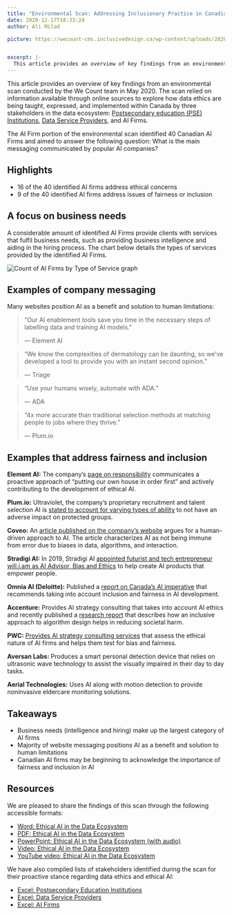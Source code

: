 ```yaml
---
title: "Environmental Scan: Addressing Inclusionary Practice in Canadian AI Firms"
date: 2020-12-17T18:33:24
author: Ali Milad

picture: https://wecount-cms.inclusivedesign.ca/wp-content/uploads/2020/06/callum-wale-hzXtdogKFIE-unsplash-scaled.jpg


excerpt: |-
  This article provides an overview of key findings from an environmental scan conducted by the We Count team in May 2020. The scan relied on information available through…
---
```

This article provides an overview of key findings from an environmental scan conducted by the We Count team in May 2020. The scan relied on information available through online sources to explore how data ethics are being taught, expressed, and implemented within Canada by three stakeholders in the data ecosystem: [Postsecondary education (PSE) Institutions](https://wecount.inclusivedesign.ca/views/environmental-scan-canadian-postsecondary-education-and-ai-ethics/), [Data Service Providers](https://wecount.inclusivedesign.ca/views/environmental-scan-assessing-inclusionary-practice-in-canadian-data-services/), and AI Firms.

The AI Firm portion of the environmental scan identified 40 Canadian AI Firms and aimed to answer the following question: What is the main messaging communicated by popular AI companies?

## **Highlights**

*   16 of the 40 identified AI firms address ethical concerns
*   9 of the 40 identified AI firms address issues of fairness or inclusion

## **A focus on business needs**

A considerable amount of identified AI Firms provide clients with services that fulfil business needs, such as providing business intelligence and aiding in the hiring process. The chart below details the types of services provided by the identified AI Firms.

![Count of AI Firms by Type of Service graph](https://wecount-cms.inclusivedesign.ca/wp-content/uploads/2020/12/Graph-1024x497.png)

## **Examples of company messaging**

Many websites position AI as a benefit and solution to human limitations:

> “Our AI enablement tools save you time in the necessary steps of labelling data and training AI models.”
> 
> — Element AI

> “We know the complexities of dermatology can be daunting, so we’ve developed a tool to provide you with an instant second opinion.”
> 
> — Triage

> “Use your humans wisely, automate with ADA.”
> 
> — ADA

> “4x more accurate than traditional selection methods at matching people to jobs where they thrive.”
> 
> — Plum.io

## **Examples that address fairness and inclusion**

**Element AI:** The company’s [page on responsibility](https://www.elementai.com/responsibility) communicates a proactive approach of “putting our own house in order first” and actively contributing to the development of ethical AI.

**Plum.io:** Ultraviolet, the company’s proprietary recruitment and talent selection AI is [stated to account for varying types of ability](https://www.plum.io/diversity) to not have an adverse impact on protected groups.

**Coveo:** An [article published on the company’s website](https://blog.coveo.com/advancing-ai-with-human-decision-making/) argues for a human-driven approach to AI. The article characterizes AI as not being immune from error due to biases in data, algorithms, and interaction.

**Stradigi AI:** In 2019, Stradigi AI [appointed futurist and tech entrepreneur will.i.am as AI Advisor, Bias and Ethics](https://www.stradigi.ai/press-room/stradigi-ai-launches-kepler-one-of-the-worlds-most-advanced-ai-platforms-appoints-will-i-am-as-ai-advisor-bias-and-ethics/) to help create AI products that empower people.

**Omnia AI (Deloitte):** Published a [report on Canada’s AI imperative](https://www2.deloitte.com/ca/en/pages/deloitte-analytics/articles/canadas-ai-imperative.html) that recommends taking into account inclusion and fairness in AI development.

**Accenture:** Provides AI strategy consulting that takes into account AI ethics and recently published a [research report](https://www.accenture.com/ca-en/insights/artificial-intelligence/stop-ai-reinforcing-biases) that describes how an inclusive approach to algorithm design helps in reducing societal harm.

**PWC:** [Provides AI strategy consulting services](https://www.pwc.com/ca/en/services/consulting/artificial-intelligence.html#theresponsibleaiframework) that assess the ethical nature of AI firms and helps them test for bias and fairness.

**Aversan Labs:** Produces a smart personal detection device that relies on ultrasonic wave technology to assist the visually impaired in their day to day tasks.

**Aerial Technologies:** Uses AI along with motion detection to provide noninvasive eldercare monitoring solutions.

## **Takeaways**

*   Business needs (intelligence and hiring) make up the largest category of AI firms
*   Majority of website messaging positions AI as a benefit and solution to human limitations
*   Canadian AI firms may be beginning to acknowledge the importance of fairness and inclusion in AI

## Resources

We are pleased to share the findings of this scan through the following accessible formats: 

*   [Word: Ethical AI in the Data Ecosystem](https://wecount-cms.inclusivedesign.ca/wp-content/uploads/2020/12/Ethical-AI-in-the-Data-Ecosystem.docx)
*   [PDF: Ethical AI in the Data Ecosystem](https://wecount-cms.inclusivedesign.ca/wp-content/uploads/2020/12/Ethical-AI-in-the-Data-Ecosystem.pdf)
*   [PowerPoint: Ethical AI in the Data Ecosystem (with audio)](https://wecount-cms.inclusivedesign.ca/wp-content/uploads/2020/12/Ethical-AI-in-the-Data-Ecosystem-Environmental-Scan.pptx)
*   [Video: Ethical AI in the Data Ecosystem](https://wecount-cms.inclusivedesign.ca/wp-content/uploads/2020/12/Ethical-AI-in-the-Data-Ecosystem-Environmental-Scan_Final.mp4)
*   [YouTube video: Ethical AI in the Data Ecosystem](https://youtu.be/NCjqn3QNmMM) 

We have also compiled lists of stakeholders identified during the scan for their proactive stance regarding data ethics and ethical AI:

*   [Excel: Postsecondary Education Institutions](https://wecount-cms.inclusivedesign.ca/wp-content/uploads/2020/12/Data-Science-Education.xlsx) 
*   [Excel: Data Service Providers](https://wecount-cms.inclusivedesign.ca/wp-content/uploads/2020/12/Data-Service-Providers.xlsx) 
*   [Excel: AI Firms](https://wecount-cms.inclusivedesign.ca/wp-content/uploads/2020/12/AI-Firms.xlsx)

